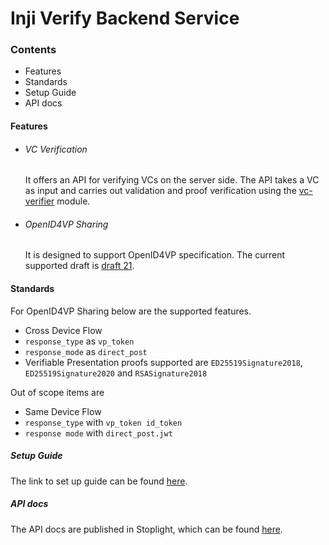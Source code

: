 # Inji Verify Backend Service

### Contents
* Features
* Standards
* Setup Guide
* API docs


#### Features
* ###### VC Verification
  It offers an API for verifying VCs on the server side. The API takes a VC as input and carries out validation and proof verification using the [vc-verifier](https://github.com/mosip/vc-verifier/tree/master/vc-verifier/kotlin) module.

* ###### OpenID4VP Sharing
  It is designed to support OpenID4VP specification. The current supported draft is [draft 21](https://openid.net/specs/openid-4-verifiable-presentations-1_0-21.html).

#### Standards
  For OpenID4VP Sharing below are the supported features.
- Cross Device Flow
- `response_type` as `vp_token`
- `response_mode` as `direct_post`
- Verifiable Presentation proofs supported are `ED25519Signature2018`, `ED25519Signature2020` and `RSASignature2018`

Out of scope items are
- Same Device Flow
- `response_type` with `vp_token id_token`
- `response mode` with `direct_post.jwt`

##### Setup Guide

The link to set up guide can be found [here](../Readme.md).

##### API docs

The API docs are published in Stoplight, which can be found [here](https://mosip.stoplight.io/docs/inji-verify/branches/main).